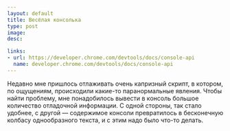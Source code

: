 ```yaml
---
layout: default
title: Весёлая консолька
type: post
image:
desc:

links:
- url: https://developer.chrome.com/devtools/docs/console-api
  name: developer.chrome.com/devtools/docs/console-api
---
```


Недавно мне пришлось отлаживать очень капризный скрипт, в котором, по ощущениям, происходили какие-то паранормальные явления. Чтобы найти проблему, мне понадобилось вывести в консоль большое количество отладочной информации. С одной стороны, так стало удобнее, с другой — содержимое консоли превратилось в бесконечную колбасу однообразного текста, и с этим надо было что-то делать.